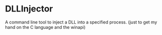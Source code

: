 # DLLInjector
A command line tool to inject a DLL into a specified process. (just to get my hand on the C language and the winapi)
